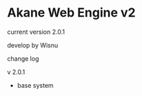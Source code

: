 Akane Web Engine v2
===================
current version 2.0.1

develop by Wisnu

change log

v 2.0.1
- base system
